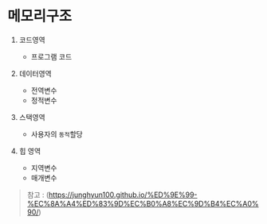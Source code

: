 # 메모리구조


1. 코드영역
    - 프로그램 코드

2. 데이터영역
    - 전역변수
    - 정적변수

3. 스택영역
    - 사용자의 ``동적``할당

4. 힙 영역
    - 지역변수
    - 매개변수











> 참고 : (https://junghyun100.github.io/%ED%9E%99-%EC%8A%A4%ED%83%9D%EC%B0%A8%EC%9D%B4%EC%A0%90/)